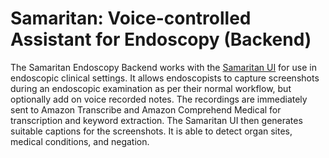 # Samaritan: Voice-controlled Assistant for Endoscopy (Backend)

The Samaritan Endoscopy Backend works with the [Samaritan UI](https://github.com/TimothySeahGit/samaritan-ui) for use in endoscopic clinical settings. It allows endoscopists to capture screenshots during an endoscopic examination as per their normal workflow, but optionally add on voice recorded notes. The recordings are immediately sent to Amazon Transcribe and Amazon Comprehend Medical for transcription and keyword extraction. The Samaritan UI then generates suitable captions for the screenshots. It is able to detect organ sites, medical conditions, and negation.
